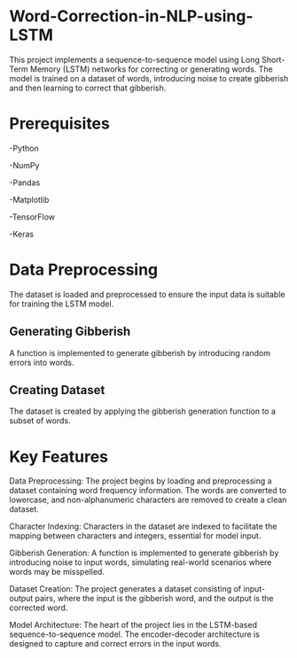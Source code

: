 # Word-Correction-in-NLP-using-LSTM
This project implements a sequence-to-sequence model using Long Short-Term Memory (LSTM) networks for correcting or generating words. The model is trained on a dataset of words, introducing noise to create gibberish and then learning to correct that gibberish.

# Prerequisites
-Python

-NumPy

-Pandas

-Matplotlib

-TensorFlow

-Keras

# Data Preprocessing
The dataset is loaded and preprocessed to ensure the input data is suitable for training the LSTM model.

## Generating Gibberish
A function is implemented to generate gibberish by introducing random errors into words.

## Creating Dataset
The dataset is created by applying the gibberish generation function to a subset of words.

# Key Features
Data Preprocessing: The project begins by loading and preprocessing a dataset containing word frequency information. The words are converted to lowercase, and non-alphanumeric characters are removed to create a clean dataset.

Character Indexing: Characters in the dataset are indexed to facilitate the mapping between characters and integers, essential for model input.

Gibberish Generation: A function is implemented to generate gibberish by introducing noise to input words, simulating real-world scenarios where words may be misspelled.

Dataset Creation: The project generates a dataset consisting of input-output pairs, where the input is the gibberish word, and the output is the corrected word.

Model Architecture: The heart of the project lies in the LSTM-based sequence-to-sequence model. The encoder-decoder architecture is designed to capture and correct errors in the input words.
